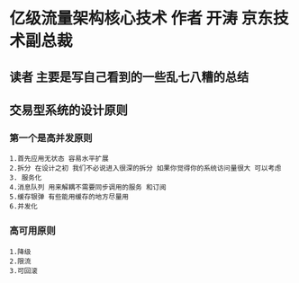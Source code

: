 # 亿级流量架构核心技术 作者 开涛 京东技术副总裁
 ## 读者 主要是写自己看到的一些乱七八糟的总结
 ## 交易型系统的设计原则

### 第一个是高并发原则
    1.首先应用无状态 容易水平扩展
    2.拆分 在设计之初 我们不必说进入很深的拆分 如果你觉得你的系统访问量很大 可以考虑
    3. 服务化
    4.消息队列 用来解耦不需要同步调用的服务 和订阅 
    5.缓存银弹 有些能用缓存的地方尽量用
    6.并发化
    
    
### 高可用原则
    1.降级
    2.限流
    3.可回滚
    
  
